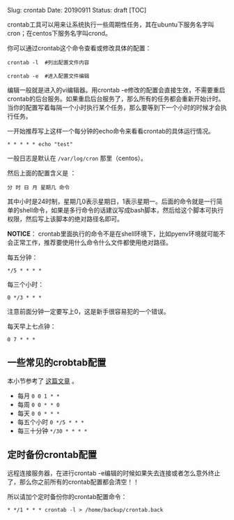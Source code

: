 Slug: crontab
Date: 20190911
Status: draft
[TOC]




crontab工具可以用来让系统执行一些周期性任务，其在ubuntu下服务名字叫cron；在centos下服务名字叫crond。

你可以通过crontab这个命令查看或修改具体的配置：

```
crontab -l  #列出配置文件内容

crontab -e  #进入配置文件编辑
```


编辑一般就是进入的vi编辑器。用crontab -e修改的配置会直接生效，不需要重启crontab的后台服务。如果重启后台服务了，那么所有的任务都会重新开始计时。当你的配置写着每隔一个小时执行某个任务，那么要等到下一个小时的时候才会执行任务。

一开始推荐写上这样一个每分钟的echo命令来看看crontab的具体运行情况。

```
* * * * * echo "test"
```
一般日志是默认在 `/var/log/cron` 那里（centos）。

然后上面的配置含义是 ：

```
分 时 日 月 星期几 命令
```




其中小时是24时制，星期几0表示星期日，1表示星期一。后面的命令就是一行简单的shell命令，如果是多行命令的话建议写成bash脚本，然后给这个脚本可执行权限，然后写上该脚本的绝对路径名即可。

**NOTICE**： crontab里面执行的命令不是在shell环境下，比如pyenv环境就可能不会正常工作，推荐要使用什么命令什么文件都使用绝对路径。

每五分钟：

```
*/5 * * * *
```



每三个小时：

```
0 */3 * * *
```



注意前面分钟一定要写上0，这是新手很容易犯的一个错误。

每天早上七点钟：

```
0 7 * * *
```



## 一些常见的crobtab配置

本小节参考了 [这篇文章](https://blog.csdn.net/youngqj/article/details/6798065) 。

- 每月 `0 0 1 * *`
- 每周 `0 0 * * 0`
- 每天 `0 0 * * *`
- 每五个小时 `0 */5 * * *`
- 每三十分钟 `*/30 * * * *`



## 定时备份crontab配置

远程连接服务器，在进行crontab -e编辑的时候如果失去连接或者怎么意外终止了，那么你之前所有的crontab配置都会清空！！

所以请加个定时备份你的crontab配置命令：

```
* */1 * * * crontab -l > /home/backup/crontab.back
```








